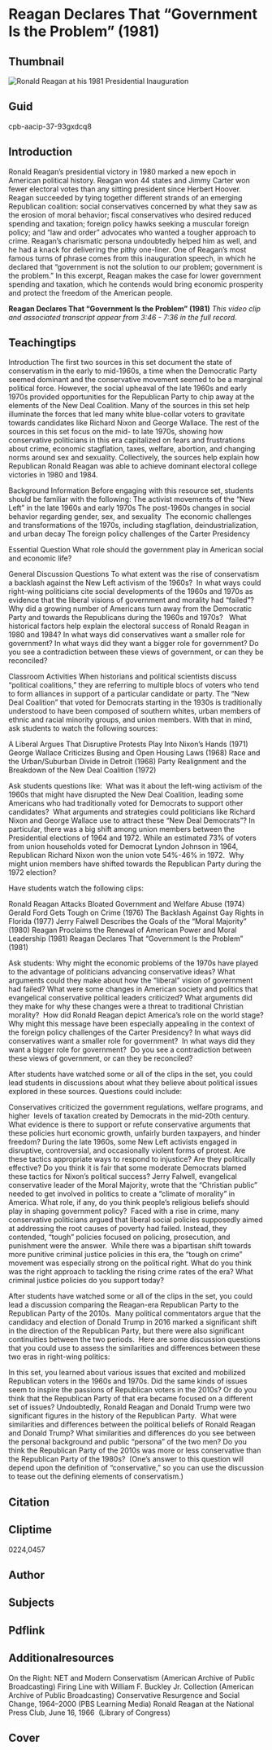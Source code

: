# Reagan Declares That “Government Is the Problem” (1981)

## Thumbnail

![Ronald Reagan at his 1981 Presidential Inauguration](https://s3.amazonaws.com/americanarchive.org/primary_source_sets/12_Conservatism.jpg "Ronald Reagan at his 1981 Presidential Inauguration")


## Guid
cpb-aacip-37-93gxdcq8

## Introduction

Ronald Reagan’s presidential victory in 1980 marked a new epoch in American political history. Reagan won 44 states and Jimmy Carter won fewer electoral votes than any sitting president since Herbert Hoover. Reagan succeeded by tying together different strands of an emerging Republican coalition: social conservatives concerned by what they saw as the erosion of moral behavior; fiscal conservatives who desired reduced spending and taxation; foreign policy hawks seeking a muscular foreign policy; and “law and order” advocates who wanted a tougher approach to crime. Reagan’s charismatic persona undoubtedly helped him as well, and he had a knack for delivering the pithy one-liner. One of Reagan’s most famous turns of phrase comes from this inauguration speech, in which he declared that “government is not the solution to our problem; government is the problem.” In this excerpt, Reagan makes the case for lower government spending and taxation, which he contends would bring economic prosperity and protect the freedom of the American people.

<b>Reagan Declares That “Government Is the Problem” (1981)</b>
<i>This video clip and associated transcript appear from 3:46 - 7:36 in the full record.</i>

## Teachingtips
Introduction
The first two sources in this set document the state of conservatism in the early to mid-1960s, a time when the Democratic Party seemed dominant and the conservative movement seemed to be a marginal political force. However, the social upheaval of the late 1960s and early 1970s provided opportunities for the Republican Party to chip away at the elements of the New Deal Coalition. Many of the sources in this set help illuminate the forces that led many white blue-collar voters to gravitate towards candidates like Richard Nixon and George Wallace. The rest of the sources in this set focus on the mid- to late 1970s, showing how conservative politicians in this era capitalized on fears and frustrations about crime, economic stagflation, taxes, welfare, abortion, and changing norms around sex and sexuality. Collectively, the sources help explain how Republican Ronald Reagan was able to achieve dominant electoral college victories in 1980 and 1984.  

Background Information
Before engaging with this resource set, students should be familiar with the following:
The activist movements of the “New Left” in the late 1960s and early 1970s
The post-1960s changes in social behavior regarding gender, sex, and sexuality 
The economic challenges and transformations of the 1970s, including stagflation, deindustrialization, and urban decay
The foreign policy challenges of the Carter Presidency

Essential Question
What role should the government play in American social and economic life?  

General Discussion Questions
To what extent was the rise of conservatism a backlash against the New Left activism of the 1960s? 
In what ways could right-wing politicians cite social developments of the 1960s and 1970s as evidence that the liberal visions of government and morality had “failed”?
Why did a growing number of Americans turn away from the Democratic Party and towards the Republicans during the 1960s and 1970s?  
What historical factors help explain the electoral success of Ronald Reagan in 1980 and 1984?
In what ways did conservatives want a smaller role for government? In what ways did they want a bigger role for government? Do you see a contradiction between these views of government, or can they be reconciled?

Classroom Activities
When historians and political scientists discuss “political coalitions,” they are referring to multiple blocs of voters who tend to form alliances in support of a particular candidate or party. The “New Deal Coalition” that voted for Democrats starting in the 1930s is traditionally understood to have been composed of southern whites, urban members of ethnic and racial minority groups, and union members. With that in mind, ask students to watch the following sources: 

A Liberal Argues That Disruptive Protests Play Into Nixon’s Hands (1971)
George Wallace Criticizes Busing and Open Housing Laws (1968)
Race and the Urban/Suburban Divide in Detroit (1968)
Party Realignment and the Breakdown of the New Deal Coalition (1972)

Ask students questions like: 
What was it about the left-wing activism of the 1960s that might have disrupted the New Deal Coalition, leading some Americans who had traditionally voted for Democrats to support other candidates? 
What arguments and strategies could politicians like Richard Nixon and George Wallace use to attract these “New Deal Democrats”?
In particular, there was a big shift among union members between the Presidential elections of 1964 and 1972. While an estimated 73% of voters from union households voted for Democrat Lyndon Johnson in 1964, Republican Richard Nixon won the union vote 54%-46% in 1972.  Why might union members have shifted towards the Republican Party during the 1972 election?

Have students watch the following clips: 

Ronald Reagan Attacks Bloated Government and Welfare Abuse (1974)
Gerald Ford Gets Tough on Crime (1976)
The Backlash Against Gay Rights in Florida (1977)
Jerry Falwell Describes the Goals of the “Moral Majority” (1980)
Reagan Proclaims the Renewal of American Power and Moral Leadership (1981)
Reagan Declares That “Government Is the Problem” (1981)

Ask students:
Why might the economic problems of the 1970s have played to the advantage of politicians advancing conservative ideas? What arguments could they make about how the “liberal” vision of government had failed?
What were some changes in American society and politics that evangelical conservative political leaders criticized? What arguments did they make for why these changes were a threat to traditional Christian morality? 
How did Ronald Reagan depict America’s role on the world stage? Why might this message have been especially appealing in the context of the foreign policy challenges of the Carter Presidency?
In what ways did conservatives want a smaller role for government?  In what ways did they want a bigger role for government?  Do you see a contradiction between these views of government, or can they be reconciled?

After students have watched some or all of the clips in the set, you could lead students in discussions about what they believe about political issues explored in these sources. Questions could include:

Conservatives criticized the government regulations, welfare programs, and higher  levels of taxation created by Democrats in the mid-20th century. What evidence is there to support or refute conservative arguments that these policies hurt economic growth, unfairly burden taxpayers, and hinder freedom?
During the late 1960s, some New Left activists engaged in disruptive, controversial, and occasionally violent forms of protest. Are these tactics appropriate ways to respond to injustice? Are they politically effective? Do you think it is fair that some moderate Democrats blamed these tactics for Nixon’s political success?
Jerry Falwell, evangelical conservative leader of the Moral Majority, wrote that the “Christian public” needed to get involved in politics to create a “climate of morality” in America. What role, if any, do you think people’s religious beliefs should play in shaping government policy? 
Faced with a rise in crime, many conservative politicians argued that liberal social policies supposedly aimed at addressing the root causes of poverty had failed. Instead, they contended, “tough” policies focused on policing, prosecution, and punishment were the answer.  While there was a bipartisan shift towards more punitive criminal justice policies in this era, the “tough on crime” movement was especially strong on the political right. What do you think was the right approach to tackling the rising crime rates of the era? What criminal justice policies do you support today? 

After students have watched some or all of the clips in the set, you could lead a discussion comparing the Reagan-era Republican Party to the Republican Party of the 2010s.  Many political commentators argue that the candidacy and election of Donald Trump in 2016 marked a significant shift in the direction of the Republican Party, but there were also significant continuities between the two periods.  Here are some discussion questions that you could use to assess the similarities and differences between these two eras in right-wing politics:

In this set, you learned about various issues that excited and mobilized Republican voters in the 1960s and 1970s. Did the same kinds of issues seem to inspire the passions of Republican voters in the 2010s? Or do you think that the Republican Party of that era became focused on a different set of issues?
Undoubtedly, Ronald Reagan and Donald Trump were two significant figures in the history of the Republican Party.  What were similarities and differences between the political beliefs of Ronald Reagan and Donald Trump? What similarities and differences do you see between the personal background and public “persona” of the two men?
Do you think the Republican Party of the 2010s was more or less conservative than the Republican Party of the 1980s?  (One’s answer to this question will depend upon the definition of “conservative,” so you can use the discussion to tease out the defining elements of conservatism.)

## Citation

## Cliptime

0224,0457

## Author
## Subjects
## Pdflink
## Additionalresources

On the Right: NET and Modern Conservatism (American Archive of Public Broadcasting)
Firing Line with William F. Buckley Jr. Collection (American Archive of Public Broadcasting)
Conservative Resurgence and Social Change, 1964–2000 (PBS Learning Media)
Ronald Reagan at the National Press Club, June 16, 1966  (Library of Congress)

## Cover




